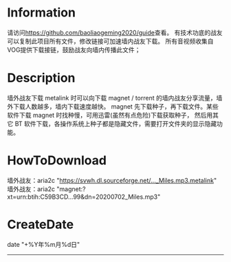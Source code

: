 # Information #
请访问<https://github.com/baoliaogeming2020/guide>查看。
有技术功底的战友可以复制此项目所有文件，修改链接可加速墙内战友下载。
所有音视频收集自VOG提供下载接链，鼓励战友向墙内传播此文件；

# Description #
墙外战友下载 metalink 时可以向下载 magnet / torrent 的墙内战友分享流量，墙外下载人数越多，墙内下载速度越快。
magnet 先下载种子，再下载文件。某些软件下载 magnet 时找种慢，可用迅雷(虽然有点危险)下载获取种子，
然后用其它 BT 软件下载，各操作系统上种子都是隐藏文件，需要打开文件夹的显示隐藏功能。

# HowToDownload #
墙外战友：aria2c "https://svwh.dl.sourceforge.net/..._Miles.mp3.metalink"
墙外战友：aria2c "magnet:?xt=urn:btih:C59B3CD...99&dn=20200702_Miles.mp3"

# CreateDate #
date "+%Y年%m月%d日"
_____________
